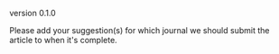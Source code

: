 version 0.1.0

Please add your suggestion(s) for which journal we should submit the article to when it's complete. 
